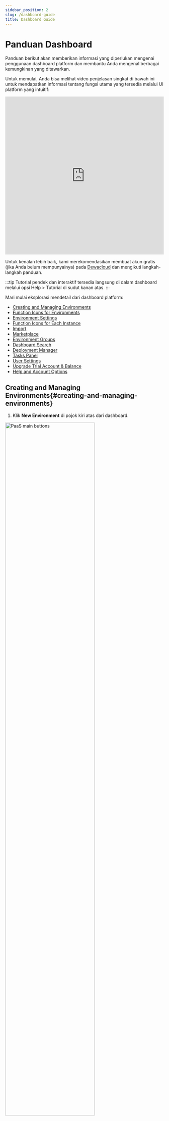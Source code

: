 ```yaml
---
sidebar_position: 2
slug: /dashboard-guide
title: Dashboard Guide
---
```


# Panduan Dashboard

Panduan berikut akan memberikan informasi yang diperlukan mengenai penggunaan dashboard platform dan membantu Anda mengenal berbagai kemungkinan yang ditawarkan.

Untuk memulai, Anda bisa melihat video penjelasan singkat di bawah ini untuk mendapatkan informasi tentang fungsi utama yang tersedia melalui UI platform yang intuitif:

<!-- ![Fleksibilitas Pengelolaan Aplikasi di Dewacloud](https://youtu.be/z4DuDtYkUJU?si=8vQdOz3aiqrHL9fJ) -->
<div className="video-responsive">
<iframe width="100%" height="500" src="https://www.youtube.com/embed/z4DuDtYkUJU?si=x75IZ-eCvpS1zgB0" title="YouTube video player" frameborder="0" allow="accelerometer; autoplay; clipboard-write; encrypted-media; gyroscope; picture-in-picture; web-share" referrerpolicy="strict-origin-when-cross-origin" allowfullscreen></iframe>
</div>

Untuk kenalan lebih baik, kami merekomendasikan membuat akun gratis (jika Anda belum mempunyainya) pada [Dewacloud](https://www.dewacloud.com/) dan mengikuti langkah-langkah panduan.

:::tip
Tutorial pendek dan interaktif tersedia langsung di dalam dashboard melalui opsi Help > Tutorial di sudut kanan atas.
:::

Mari mulai eksplorasi mendetail dari dashboard platform:

- [Creating and Managing Environments](#creating-and-managing-environments)
- [Function Icons for Environments](#function-icons-for-environments)
- [Environment Settings](#environment-settings)
- [Function Icons for Each Instance](#function-icons-for-each-instance)
- [Import](#import)
- [Marketplace](#marketplace)
- [Environment Groups](#environment-groups)
- [Dashboard Search](#dashboard-search)
- [Deployment Manager](#deployment-manager)
- [Tasks Panel](#tasks-panel)
- [User Settings](#user-settings)
- [Upgrade Trial Account & Balance](#upgrade-trial-account--balance)
- [Help and Account Options](#help-and-account-options)

## Creating and Managing Environments{#creating-and-managing-environments}

1. Klik **New Environment** di pojok kiri atas dari dashboard.

<img src="https://assets.dewacloud.com/dewacloud-docs/quickstart/dashboard-guide/01-paas-main-buttons.png" alt="PaaS main buttons" width="75%"/>

2. **Topology Wizard** akan terbuka, di mana Anda bisa sepenuhnya menyesuaikan pengaturan environment Anda.

Kemungkinan penuh dari jendela ini dijelaskan di artikel [Setting Up Environment](https://docs.dewacloud.com/docs/setting-up-environment/).

<img src="https://assets.dewacloud.com/dewacloud-docs/quickstart/dashboard-guide/02-env-topology-wizard.png" alt="environment topology wizard" width="100%"/>

Setelah menyelesaikan konfigurasi, ketik _Environment Name_ Anda, dan klik tombol **Create**.

3. Semua environment Anda akan tampil di panel tengah dari dashboard.

<img src="https://assets.dewacloud.com/dewacloud-docs/quickstart/dashboard-guide/03-environment-in-the-dashboard.png" alt="environment topology wizard" width="100%"/>

Anda dapat menemukan informasi berikut pada kolom:

- **Name** - mencakup nama (atau [alias](https://docs.dewacloud.com/docs/environment-aliases/) jika ditentukan) dari environment dan domennya. Dengan menggunakan ikon _arrow_ sebelum nama environment, Anda bisa memperluas daftar node yang ada di dalamnya.
- **Status** - menunjukkan status terkini dari environment Anda (_Running_, _Sleeping_, _Stopped_, _Creating_, _Launching_, _Stopping_, _Cloning_, _Redeploying_, _Exporting_, _Installing_, _Migrating_, _Deleting_).
- **Tags** - menampilkan _[Environment Groups](#environment-groups)_ dan [region](https://docs.dewacloud.com/docs/environment-regions/) dari environment ini, versi (_tags_) dari container, dan nama dari _project_ yang dideploy.
- **Usage** - menunjukkan beban saat ini (misal: penggunaan cloudlets dan ruang disk). Anda juga dapat menemukan tombol _**Billing History**_ ![billing history icon](https://assets.dewacloud.com/dewacloud-docs/quickstart/dashboard-guide/04-billing-history-icon.png) di sini, yang mengarah ke tab terpisah dengan [statistik pengeluaran Anda](https://docs.dewacloud.com/docs/monitoring-consumed-resources/#billing-history) pada environment saat ini.

## Function Icons for Environments{#function-icons-for-environments}

Arahkan kursor ke environment yang berjalan untuk melihat beberapa ikon untuk pengelolaannya: _Set Alias_, _Region_, _Open in Browser_, _Settings_, _Change Environment Topology_, _Clone Environment_, _Start/Stop_, _Delete Environment_, _Add/Edit Env Groups_.

<img src="https://assets.dewacloud.com/dewacloud-docs/quickstart/dashboard-guide/05-environment-icons.png" alt="environment icons" width="100%"/>

1. Gunakan ikon **Set Alias** ![set alias icon](https://assets.dewacloud.com/dewacloud-docs/quickstart/dashboard-guide/06-set-alias-icon.png) untuk memberikan [nama alternatif environment](https://www.virtuozzo.com/application-platform-docs/environment-aliases/) (domain tetap tidak berubah).

2. Klik ikon **Open in Browser** ![open in browser icon](https://assets.dewacloud.com/dewacloud-docs/quickstart/dashboard-guide/07-open-in-browser-icon.png) untuk membuka environment dalam tab baru di browser.

:::note
Opsi ini mungkin tidak tersedia jika environment Anda tidak termasuk server aplikasi dan layer load balancer.
:::

3. Klik pada **Settings** ![environment settings icon](https://assets.dewacloud.com/dewacloud-docs/quickstart/dashboard-guide/08-environment-settings-icon.png) untuk membuka tab terpisah dengan berbagai [configuration panels](#environment-settings), cek deskripsi rinci di bagian yang ditautkan.

4. Untuk **Change Environment Topology**, pilih opsi yang diperlukan ![change environment topology icon](https://assets.dewacloud.com/dewacloud-docs/quickstart/dashboard-guide/09-change-environment-topology-icon.png). Lakukan perubahan yang diperlukan dalam dialog _Topology Wizard_ yang muncul dan klik **Apply** untuk menyerahkannya.

5. Untuk **Clone Environment**, klik pada tombol ![clone environment icon](https://assets.dewacloud.com/dewacloud-docs/quickstart/dashboard-guide/10-clone-environment-icon.png) yang sesuai. Dalam bingkai yang terbuka, tentukan nama untuk environment baru dan klik **Clone**.

Informasi lebih lanjut:

- [Clone Environment](https://docs.dewacloud.com/docs/clone-environment/)
- [Application Lifecycle Management](https://docs.dewacloud.com/docs/application-lifecycle/)

6. Untuk mengubah status environment, gunakan tombol **Start** ![start environment icon](https://assets.dewacloud.com/dewacloud-docs/quickstart/dashboard-guide/11-start-environment-icon.png) dan **Stop** ![stop environment icon](https://assets.dewacloud.com/dewacloud-docs/quickstart/dashboard-guide/12-stop-environment-icon.png).

:::note
Saat environment dihentikan, hanya tombol Settings, Clone Environment, Start, dan Delete Environment yang tersedia untuknya. Juga, tab Setting untuk environment tersebut hanya akan berisi empat opsi aktif: Collaboration, Change Owner, Migration, dan Info.

<img src="https://assets.dewacloud.com/dewacloud-docs/quickstart/dashboard-guide/13-stopped-environment-settings.png" alt="stopped environment settings" width="40%"/>

:::

7. Untuk **Delete Environment**, klik ikon ![delete environment icon](https://assets.dewacloud.com/dewacloud-docs/quickstart/dashboard-guide/14-delete-environment-icon.png) berikut dan konfirmasikan tindakan dengan memasukkan kata sandi Anda.

8. Arahkan kursor ke kolom _**Tags**_ untuk mengelola [grup dari environment ini](https://www.virtuozzo.com/application-platform-docs/#environment-groups) dengan tombol **Add/Edit Env Group** (![add env group icon](https://assets.dewacloud.com/dewacloud-docs/quickstart/dashboard-guide/15-add-env-group-icon.png) atau ![edit env groups icon](https://assets.dewacloud.com/dewacloud-docs/quickstart/dashboard-guide/16-edit-env-groups-icon.png) masing-masing).

Untuk platform dengan beberapa [regions](https://docs.dewacloud.com/docs/environment-regions/), setiap environment memiliki ikon region khusus di kolom **Tags**. Ini memungkinkan Anda memisahkan instance yang dihosting di server perangkat keras yang berbeda secara visual, dan dengan mengkliknya, hanya menampilkan environment di region yang sesuai.

## Environment Settings{#environment-settings}

Terdapat dua belas opsi di tab environment _**Settings**_: _Custom Domains_, _Custom SSL_, _SSH Access_, _Endpoints_, _Firewall_, _Load Alerts_, _Auto Horizontal Scaling_, _Collaboration_, _Change Owner_, _Migration_, _Export_, dan _Info_.

1. Pilih **Custom Domains** untuk mengakses subopsi berikut: _Domain Binding_ dan _Swap Domains_.

<img src="https://assets.dewacloud.com/dewacloud-docs/quickstart/dashboard-guide/17-custom-domains-settings.png" alt="custom domains settings" width="100%"/>

Informasi lebih lanjut:

- [Custom Domain Name](https://docs.dewacloud.com/docs/custom-domains/)
- [Swap Domains](https://docs.dewacloud.com/docs/swap-domains/)
- [Application Lifecycle Management](https://docs.dewacloud.com/docs/application-lifecycle/)

2. Pilih opsi **Custom SSL** dan unggah file yang diperlukan untuk menerapkan sertifikat SSL kustom Anda.

**Catatan:** Fitur ini hanya dapat dikonfigurasi untuk server aplikasi dan load balancer yang telah tersertifikasi dengan [public IP](https://docs.dewacloud.com/docs/public-ip/) yang terpasang.

<img src="https://assets.dewacloud.com/dewacloud-docs/quickstart/dashboard-guide/18-custom-ssl-settings.png" alt="custom ssl settings" width="100%"/>

Informasi lebih lanjut:

- [Self-Signed Custom SSL](https://docs.dewacloud.com/docs/self-signed-ssl/)
- [Custom SSL](https://docs.dewacloud.com/docs/custom-ssl/)

3. Dalam bagian **SSH Access**, Anda dapat melihat tab **Public Keys**, **SSH Connection**, dan **SFTP / Direct SSH Access**. Yang pertama memungkinkan pengelolaan [public SSH keys](https://www.virtuozzo.com/application-platform-docs/ssh-add-key/). Yang kedua menunjukkan cara mengakses environment Anda (baik melalui _SSH Gate_ atau _Web SSH_). Yang ketiga menyediakan rincian tentang koneksi melalui protokol SFTP/FISH.

<img src="https://assets.dewacloud.com/dewacloud-docs/quickstart/dashboard-guide/19-ssh-access-settings.png" alt="ssh access settings" width="100%"/>

Informasi lebih lanjut:

- [SSH Gate](https://docs.dewacloud.com/docs/ssh-gate/)
- [Add SSH Key](https://docs.dewacloud.com/docs/ssh-add-key/)
- [SSH Access via Web Browser](https://docs.dewacloud.com/docs/web-ssh-client/)
- [SSH Access via Local Client](https://docs.dewacloud.com/docs/ssh-gate-access/)
- [SSH Protocols](https://docs.dewacloud.com/docs/ssh-protocols/)

4. Di dalam bagian **Endpoints**, Anda dapat mengelola pemetaan port TCP/UDP dari container Anda untuk memastikan kolaborasi mereka dengan sumber daya eksternal melalui koneksi langsung.

<img src="https://assets.dewacloud.com/dewacloud-docs/quickstart/dashboard-guide/20-endpoints-settings.png" alt="endpoints settings" width="100%"/>

Informasi lebih lanjut: [Endpoints](https://www.virtuozzo.com/application-platform-docs/endpoints/)

5. Bagian **Firewall** memungkinkan pengaturan **Inbound** dan **Outbound Rules** untuk mengelola akses ke container Anda. Aturan ini memungkinkan Anda untuk secara eksplisit mendefinisikan koneksi mana yang harus diterima dan mana yang diblokir.

<img src="https://assets.dewacloud.com/dewacloud-docs/quickstart/dashboard-guide/21-firewall-settings.png" alt="firewall settings" width="100%"/>

Informasi lebih lanjut: [Container Firewall](https://www.virtuozzo.com/application-platform-docs/container-firewall/)

6. Gunakan **Load Alerts** untuk mengatur pemicu baru (atau sesuaikan yang default) untuk menerima pemberitahuan email yang sesuai jika penggunaan sumber daya yang ditentukan melebihi batas yang ditetapkan.

<img src="https://assets.dewacloud.com/dewacloud-docs/quickstart/dashboard-guide/22-load-alerts-settings.png" alt="load alerts settings" width="100%"/>

Tab **History** mencantumkan semua peringatan yang dipicu dalam environment dengan rinciannya.

Informasi lebih lanjut: [Load Alerts](https://www.virtuozzo.com/application-platform-docs/load-alerts/)

7. Dengan opsi **Auto Horizontal Scaling**, Anda dapat mengkonfigurasi pemicu untuk mengendalikan jumlah container dalam sebuah layer (kecuali node build _Maven_). Kondisi scaling dapat ditentukan berdasarkan konsumsi _CPU_, _Memory_, _Network_, _Disk I/O_, dan _Disk IOPS_.

<img src="https://assets.dewacloud.com/dewacloud-docs/quickstart/dashboard-guide/23-auto-horizontal-scaling-settings.png" alt="auto horizontal scaling settings" width="100%"/>

Beralih ke tab History untuk melihat daftar semua operasi scaling yang dilakukan oleh platform karena pemicu yang dikonfigurasikan.

Informasi lebih lanjut: [Automatic Horizontal Scaling](https://docs.dewacloud.com/docs/automatic-horizontal-scaling/)

8. Dalam bagian **Collaboration**, Anda dapat melihat dan mengelola daftar akun yang memiliki akses ke environment saat ini.

<img src="https://assets.dewacloud.com/dewacloud-docs/quickstart/dashboard-guide/24-collaboration-settings.png" alt="collaboration settings" width="70%"/>

Jika Anda perlu memberikan akses kepada pengguna lain, klik **Add** dan isi bidang _Email_. Untuk memberikan izin _Change Topology / SSH Access_, centang opsi yang sesuai. Klik **Save** untuk menerapkan perubahan.

Informasi lebih lanjut: [Account Collaboration](https://www.virtuozzo.com/application-platform-docs/account-collaboration/)

9. Klik **Change Owner** untuk mentransfer environment ke akun pengguna lain di dalam batasan platform tunggal.

<img src="https://assets.dewacloud.com/dewacloud-docs/quickstart/dashboard-guide/25-change-owner-settings.png" alt="change owner settings" width="100%"/>

Informasi lebih lanjut: [Environment Transferring](https://docs.dewacloud.com/docs/environment-transferring/)

10. Pilih **Migration** untuk memindahkan environment Anda ke perangkat keras lain ([region](https://docs.dewacloud.com/docs/environment-regions/)).

<img src="https://assets.dewacloud.com/dewacloud-docs/quickstart/dashboard-guide/26-migration-settings.png" alt="migration settings" width="100%"/>

**Catatan:** Ketersediaan opsi ini, serta akses ke setiap region environment tertentu, tergantung pada pengaturan penyedia hosting Anda.

Informasi lebih lanjut: [Environment Migration between Regions](https://docs.dewacloud.com/docs/environment-regions-migration/)

11. Pilih **Export** untuk mengemas semua pengaturan dan data environment Anda ke dalam satu file yang dapat diunduh. Selanjutnya, file ini dapat dipulihkan di platform penyedia hosting lain, menciptakan salinan environment yang identik.

<img src="https://assets.dewacloud.com/dewacloud-docs/quickstart/dashboard-guide/27-export-settings.png" alt="export settings" width="100%"/>

**Catatan:** Saat ini, container berbasis _Windows_, _Storage_, _Elastic VPS_, _Maven_, dan _Docker_ diekspor tanpa data di dalamnya. Dalam kasus seperti itu, Anda perlu mentransfer file dan konfigurasi yang diperlukan secara manual.

Informasi lebih lanjut:

- [Environment Export](https://docs.dewacloud.com/docs/environment-export/)
- [Environment Import](https://docs.dewacloud.com/docs/environment-import/)

12. Beralih ke bagian **Info** untuk melihat informasi tambahan tentang _Domain_ environment, _Owner_ dan _Creator_ (dapat berbeda karena fitur [account collaboration](https://www.virtuozzo.com/application-platform-docs/account-collaboration/)),
_[Region](https://docs.dewacloud.com/docs/environment-regions/)_, dan _Creation Date_.

<img src="https://assets.dewacloud.com/dewacloud-docs/quickstart/dashboard-guide/28-info-settings.png" alt="info settings" width="100%"/>

Itulah semua pengaturan environment.

## Function Icons for Each Instance{#function-icons-for-each-instance}

Klik pada environment di dashboard untuk melihat daftar [layers](https://docs.dewacloud.com/docs/concept-and-terminology/#layer) (load balancers, application servers, databases, dll.). Anda dapat lebih lanjut memperluas kelompok node ini untuk melihat dan mengelola container terpisah, konteks yang terdeploy, dan IP alamat yang terlampir.

Arahkan kursor ke layer atau container tertentu untuk melihat ikon pop-up dengan fungsi berbeda.

<img src="https://assets.dewacloud.com/dewacloud-docs/quickstart/dashboard-guide/29-node-icons.png" alt="node icons" width="100%"/>

Gunakan opsi ini untuk melakukan tindakan berikut:

- Klik tombol **Set Alias** untuk mengkonfigurasi [nama alternatif](https://docs.dewacloud.com/docs/environment-aliases/) untuk layer/node Anda (misalnya, untuk mendefinisikan primary dan secondary server dalam cluster DB).
- Gunakan **Open in Browser** untuk mengakses node dari layer dalam tab baru di browser (dapat tersembunyi untuk beberapa stacks, misal: _Shared Storage_ atau node build _Maven_).
- Pilih opsi **Restart Node(s)** untuk me-restart layanan yang sesuai di dalam container tertentu atau semua container dari layer.
- Pilih opsi **Config** untuk membuka [configuration file manager](https://docs.dewacloud.com/docs/configuration-file-manager/) yang dapat menyesuaikan node dengan [mounting data](https://docs.dewacloud.com/docs/mount-points/), membuat/mengunggah file baru, dan memodifikasi/menghapus yang sudah ada.
- Pilih opsi **Log** untuk melihat log file untuk node dari layer. Daftar [log file](https://docs.dewacloud.com/docs/log-files/) berbeda berdasarkan instance yang dipilih.
- Klik tombol **Statistics** untuk [melacak data](https://docs.dewacloud.com/docs/statistics-monitoring/) pada konsumsi CPU, RAM, Network, ruang Disk, dan IOPS untuk node terpisah atau satu set node secara real-time.
- Pilih opsi **Web SSH** untuk terhubung ke [container melalui SSH](https://docs.dewacloud.com/docs/web-ssh-client/) protokol langsung di browser.
- Gunakan opsi **Redeploy Container(s)** untuk [memperbarui node](https://docs.dewacloud.com/docs/container-redeploy/) ke tag (versi) yang diinginkan.
- Beberapa node dapat memiliki opsi tambahan, seperti **Add-Ons** (untuk menginstal modul pluggable) atau **Remote Desktop** (untuk [mengelola seluruh node berbasis Windows](https://docs.dewacloud.com/docs/win-rdp-access/)).
- Daftar **Additionally** memungkinkan Anda mengonfigurasi [pengaturan container](https://docs.dewacloud.com/docs/container-configuration/) (_Variables_, _Links_, _Volumes_, _CMD / Entry Point_), melihat rincian _SFTP / Direct SSH Access_, dan mengakses fungsionalitas _Scaling Nodes_. Juga, tergantung pada node, itu bisa berisi opsi lain (misalnya, _Reset Password_ atau _Admin Panel Login_).

## Import{#import}

Di sebelah opsi **New Environment**, Anda dapat menemukan tombol **Import**. Ini memproses file _**.json**_, _**.jps**_, _**.cs**_, _**.yml**_, atau _**.yaml**_ yang diunggah untuk membuat baru atau memodifikasi environment yang sudah ada sesuai dengan pengaturan yang diberikan.

<img src="https://assets.dewacloud.com/dewacloud-docs/quickstart/dashboard-guide/30-paas-main-buttons.png" alt="PaaS main buttons" width="70%"/>



:::tip
Secara khusus, fitur ini dapat digunakan untuk membuat salinan environment dari instalasi PaaS lain (dengan mengekspornya pada satu platform dan mengimpornya di yang lain).
:::

Dalam bingkai **Import** yang terbuka, Anda akan melihat tiga tab berikut (dan tautan _[Examples](https://github.com/jelastic-jps)_ ke Koleksi JPS dengan berbagai solusi siap pakai):

- _**Local File**_ - pilih file yang disimpan secara lokal (melalui tombol **Browse**), yang harus diunggah dan dieksekusi pada platform
- _**URL**_ - berikan tautan langsung ke file manifest yang diperlukan
- _**JPS**_ - editor bawaan JSON/YAML dapat digunakan untuk memasukkan dan mengedit kode Anda sebelum deployment (atau bahkan menulis paket Anda dari awal)

<img src="https://assets.dewacloud.com/dewacloud-docs/quickstart/dashboard-guide/31-import-dialog-window.png" alt="import dialog window" width="100%"/>

Untuk ikhtisar terperinci, periksa dokumen [Environment Import](https://docs.dewacloud.com/docs/environment-import/).

## Marketplace{#marketplace}

Setelah mengklik opsi **Marketplace** terakhir di bagian atas dashboard, Anda akan mengakses jendela terpisah dengan daftar solusi yang sudah dikemas untuk instalasi otomatis.

<img src="https://assets.dewacloud.com/dewacloud-docs/quickstart/dashboard-guide/30-paas-main-buttons.png" alt="PaaS main buttons" width="70%"/>

Paket ini dibagi menjadi dua kelompok: _**Applications**_ untuk membuat environment baru dan _**Add-Ons**_ untuk menyesuaikan yang sudah ada. Anda dapat mencari solusi yang diperlukan menggunakan bidang yang sesuai di sudut kiri atas atau daftar terurut di menu sisi kiri.

<img src="https://assets.dewacloud.com/dewacloud-docs/quickstart/dashboard-guide/33-marketplace-dialog-window.png" alt="marketplace dialog window" width="100%"/>

Setelah Anda menemukan paket yang diinginkan, klik **Install** untuk itu, dan ikuti langkah-langkah dalam bingkai instalasi yang muncul.

Periksa artikel [Marketplace](https://www.virtuozzo.com/application-platform-docs/marketplace/) yang sesuai untuk ikhtisar rinci.

## Environment Groups{#environment-groups}

Platform ini menyediakan kemungkinan untuk membuat **[Environment Groups](https://docs.dewacloud.com/docs/environment-groups/)**, yang membantu mengkategorikan environment Anda. Misalnya, administrasi beberapa proyek menjadi lebih sederhana ketika masing-masing diorganisasi ke dalam grup environment khusus. Jika perlu, Anda dapat menerapkan pembagian lebih lanjut dengan membuat subgroup, misalnya _development/testing/production_, _servers/databases/storages_, dll.

<img src="https://assets.dewacloud.com/dewacloud-docs/quickstart/dashboard-guide/34-environment-groups.png" alt="environment groups" width="50%"/>


:::tip
Biasanya, environment pada akun yang sama dapat diakses satu sama lain melalui jaringan internal platform. Namun, jika diperlukan, Anda dapat mengaktifkan isolasi jaringan untuk grup guna memastikan bahwa environment di dalam tidak dapat diakses dari luar (jaringan internal saja).
:::

Informasi lebih lanjut:

- [Group Creation](https://docs.dewacloud.com/docs/environment-groups-creation/)
- [Navigation Across Groups](https://docs.dewacloud.com/docs/environment-groups-navigation/)
- [Group Management](https://docs.dewacloud.com/docs/environment-groups-management/)

## Dashboard Search{#dashboard-search}

Platform ini menyediakan fungsi pencarian bawaan di dalam dashboard. Fungsi utama sangat sederhana - akses formulir _Search_ di sudut kanan atas (atau gunakan pintasan **Ctrl+F** / **Cmd+F**), ketikkan istilah pencarian, dan tekan **Enter**. Misalnya, Anda dapat menemukan container berdasarkan IP/ID-nya; mencari proyek/environment tertentu yang diterapkan; menemukan dan menerapkan aplikasi dari [platform Marketplace](https://www.virtuozzo.com/application-platform-docs/marketplace/).

<img src="https://assets.dewacloud.com/dewacloud-docs/quickstart/dashboard-guide/35-dashboard-search.png" alt="dashboard search" width="60%"/>

Mesin pencarian yang diimplementasikan dapat dipersonalisasikan untuk memenuhi kebutuhan spesifik Anda dan memberikan hasil paling akurat untuk permintaan Anda. Di antara opsi utama:

- _karakter khusus_ untuk ekspresi pencarian (misal: awalan “_**-**_” untuk mengecualikan istilah atau _"*****"_ wildcard)
- _sumber pencarian_ (baik seluruh akun atau [grup environment](https://docs.dewacloud.com/docs/environment-groups/) saat ini)
- _filter kategori_ untuk mencari di antara entitas yang dipilih (misal: mengecualikan paket Marketplace atau mencari hanya untuk IP)

Detail tambahan dapat ditemukan di petunjuk _help_ untuk formulir pencarian (dilingkari dalam gambar di atas).

## Deployment Manager{#deployment-manager}

**Deployment Manager** terletak di bagian bawah dashboard. Ini menyimpan aplikasi untuk mengotomatisasi deployment mereka ke environment Anda. Ada dua subbagian di dalam tab:

- _**[Archive](https://docs.dewacloud.com/docs/deployment-manager/#application-archives)**_ - menyimpan paket aplikasi itu sendiri, **Upload** dari mesin lokal Anda (_Local File_) atau melalui tautan eksternal (_URL_)
- _**[Git / SVN](https://docs.dewacloud.com/docs/deployment-manager/#git--svn-projects)**_ - menyimpan kredensial akses ke proyek Anda di repositori Git / SVN jarak jauh; klik tombol **Add Repo** dan tentukan detail yang diperlukan

Setelah paket Anda ditambahkan ke Deployment Manager, paket itu dapat [deploy secara otomatis](https://docs.dewacloud.com/docs/deployment-guide/) ke environment yang diperlukan dengan mengikuti panduan yang ditautkan.

:::note
Jenis deployment VCS untuk server aplikasi Java dilakukan dengan bantuan node build Maven, proses deployment .NET untuk server aplikasi IIS berbasis Windows berbeda dari aliran standar.
:::

## Tasks Panel{#tasks-panel}

Panel **Tasks** ditempatkan di bagian bawah dashboard dan berisi data hidup dan historis tentang tugas yang dilakukan atau telah dilakukan oleh platform.

<img src="https://assets.dewacloud.com/dewacloud-docs/quickstart/dashboard-guide/36-dashboard-tasks-panel.png" alt="dashboard tasks panel" width="100%"/>

Data berikut disediakan untuk setiap catatan:

- **Status** - menunjukkan status dari operasi: titik _spinner_ (sedang berlangsung), _green_ (sukses) atau _red_ (error)
:::tip
Jika seorang kolaborator bekerja di akun, ikon untuk tindakan yang sesuai akan disesuaikan secara otomatis untuk mempermudah analisis tugas. Arahkan kursor ke ikon khusus seperti itu untuk melihat alamat email akun yang bersangkutan.
<img src="https://assets.dewacloud.com/dewacloud-docs/quickstart/dashboard-guide/37-collaborator-actions-in-tasks-panel.png" alt="search active log in tasks panel" width="100%"/>
:::

- **Time** - menunjukkan waktu mulai dari operasi yang bersangkutan dengan catatan terbaru ditampilkan di bagian atas tab (selain itu, semua tugas dikelompokkan berdasarkan hari)
- **Environment** - menampilkan nama environment di mana tindakan dilakukan (atau dash “**-**” jika tidak ada target environment)
- **Task** - memberikan deskripsi operasi atau error
:::tip
Anda dapat memperluas tugas untuk melihat parameter tindakan dan respons server (setelah selesai). Konten dari bagian ini dapat dengan mudah disalin dengan tombol yang sesuai yang muncul saat mengarahkan kursor. Error terbaru dapat dilaporkan langsung ke Tim Dukungan menggunakan ikon khusus di sebelah operasi yang gagal.
<img src="https://assets.dewacloud.com/dewacloud-docs/quickstart/dashboard-guide/38-send-error-report-via-tasks-panel.png" alt="search active log in tasks panel" width="100%"/>
:::

- **Duration** - menunjukkan waktu eksekusi untuk tugas (ditampilkan setelah selesai)

Jika Anda perlu melihat daftar lengkap dari tindakan yang dilakukan pada akun (misalnya, tidak hanya yang terbaru), beralih ke tab _**Active Log**_ (ikon kaca pembesar). Di sini, Anda disediakan dengan opsi pencarian dan filter lanjutan untuk dengan cepat menemukan tugas yang diperlukan:

- **search** dilakukan dengan parameter dan respons server (misalnya, data setelah memperluas operasi) bukan deskripsi tindakan
- Anda dapat mengatur **date range** sebagai _1/6/24 hour(s)_ terakhir, _current/previous week_, _current month_, atau menyediakan periode _custom_ Anda
- centang **Errors only** untuk menyembunyikan semua operasi yang berhasil dieksekusi

<img src="https://assets.dewacloud.com/dewacloud-docs/quickstart/dashboard-guide/39-search-active-log-in-tasks-panel.png" alt="search active log in tasks panel" width="100%"/>

Menggunakan panel **Tasks**, Anda dapat selalu melacak aktivitas di akun Anda, serta memecahkan masalah.

## User Settings{#user-settings}

Klik tombol **Settings** di sudut kanan atas dashboard untuk mengakses konfigurasi _**User Settings**_.

<img src="https://assets.dewacloud.com/dewacloud-docs/quickstart/dashboard-guide/40-user-settings-button.png" alt="user settings button" width="60%"/>


Di sini, Anda dapat menemukan bagian berikut: _Account_, _Access Tokens_, _SSH Keys / SSH Access_, dan _Collaboration_.

1. Bagian _**Account**_ memungkinkan pengaturan [two-factor authentication](https://docs.dewacloud.com/docs/two-factor-authentication/) untuk akun Anda, serta mengubah kata sandi.

<img src="https://assets.dewacloud.com/dewacloud-docs/quickstart/dashboard-guide/41-account-user-settings.png" alt="account user settings" width="100%"/>

2. Di dalam tab _**Access Tokens**_, Anda dapat mengonfigurasi [personal access tokens](https://docs.dewacloud.com/docs/personal-access-tokens/) untuk akun Anda.

<img src="https://assets.dewacloud.com/dewacloud-docs/quickstart/dashboard-guide/42-access-tokens-user-settings.png" alt="access tokens user settings" width="100%"/>

3. Poin _**SSH Keys**_ dan _**SSH Access**_ membuka bagian dengan empat sub-tab:

- **Public Keys** - menyimpan [public keys](https://docs.dewacloud.com/docs/ssh-add-key/) yang ditambahkan ke platform (diperlukan untuk akses jarak jauh melalui klien SSH lokal)
- **Private Keys** - mencantumkan [private keys](https://docs.dewacloud.com/docs/git-ssh/#add-private-ssh-key-to-platform-account) yang ditambahkan ke platform (diperlukan untuk akses ke repositori Git pribadi Anda melalui SSH)
- **SSH Connection** - menunjukkan langkah yang diperlukan untuk terhubung ke akun Anda melalui _[SSH Gate](https://docs.dewacloud.com/docs/ssh-gate-access/)_ dan memungkinkan akses ke node tertentu langsung di browser menggunakan _[Web SSH](https://docs.dewacloud.com/docs/web-ssh-client/)_
- **SFTP / Direct SSH Access** - menampilkan data koneksi untuk [protokol SFTP/FISH](https://docs.dewacloud.com/docs/ssh-protocols/)

<img src="https://assets.dewacloud.com/dewacloud-docs/quickstart/dashboard-guide/43-ssh-keys-user-settings.png" alt="ssh keys user settings" width="100%"/>

4. Bagian _**Collaboration**_ terdiri dari dua opsi - **Shared by Me** dan **Shared with Me**. Yang pertama memungkinkan untuk berbagi environment Anda dengan pengguna lain di platform, sementara yang kedua mencantumkan kolaborasi di mana Anda adalah bagian dari.

<img src="https://assets.dewacloud.com/dewacloud-docs/quickstart/dashboard-guide/44-collaboration-user-settings.png" alt="collaboration user settings" width="100%"/>

Untuk ikhtisar terperinci tentang fitur [Account Collaboration](https://docs.dewacloud.com/docs/account-collaboration/), rujuk ke panduan yang ditautkan.

## Upgrade Trial Account & Balance{#upgrade-trial-account--balance}

Tergantung pada [jenis akun](https://www.virtuozzo.com/application-platform-docs/account-types/) (trial atau billing), baik bagian **Upgrade Account** atau **Balance** ditampilkan di bagian atas panel dashboard.

1. Jenis default untuk akun adalah _trial_, yang menyediakan periode hosting gratis (dibatasi oleh waktu atau uang bonus). Namun, biasanya dibatasi oleh jumlah sumber daya yang disediakan, environment/node yang diizinkan, dll.

<img src="https://assets.dewacloud.com/dewacloud-docs/quickstart/dashboard-guide/45-upgrade-trial-account.png" alt="upgrade trial account" width="100%"/>

Perluas menu tarik-turun **Upgrade Account** untuk melihat opsi berikut:

- Gunakan tombol **Upgrade Account** untuk mendapatkan [akun yang sepenuhnya fungsional tanpa batasan](https://docs.dewacloud.com/docs/account-types/#billing).
- Opsi **Learn about Trial Limitations** membuka tab _[Account Limits](https://docs.dewacloud.com/docs/quotas-system/)_ yang sesuai di dalam bingkai _Quotas & Pricing_.
- Klik pada **Learn about Pricing** untuk dialihkan ke halaman dokumentasi dengan informasi tentang [model penetapan harga](https://docs.dewacloud.com/docs/pricing-model/).
- Pilih opsi **See statistics on recent resource usage** untuk membuka [sejarah penagihan](https://docs.dewacloud.com/docs/monitoring-consumed-resources/#billing-history) akun.

2. Akun _Billing_ tidak memiliki batasan apa pun tetapi dibebankan sesuai dengan harga penyedia hosting.

<img src="https://assets.dewacloud.com/dewacloud-docs/quickstart/dashboard-guide/46-account-balance.png" alt="account balance" width="50%"/>

Klik tombol **Balance** untuk memperluas daftar opsi berikut:

- Klik pada **Refill Balance** untuk [mengirimkan pembayaran](https://docs.dewacloud.com/docs/upgrade-refill-account/).
- Klik pada item **Quotas & Pricing** untuk melihat bingkai [informasi](https://docs.dewacloud.com/docs/resource-consumption/#how-much-do-resources-cost) dengan satu set tab tentang platform _Regions_ (jika beberapa tersedia), _Pricing_, dan _Account Limits_.
- **Billing History** menunjukkan [pengeluaran akun](https://docs.dewacloud.com/docs/monitoring-consumed-resources/#billing-history) untuk periode yang ditentukan.
- Klik opsi **View Invoices** untuk pergi ke panel sistem penagihan eksternal dengan faktur akun, pesanan, pembayaran, dll.

## Help and Account Options{#help-and-account-options}

Dua bagian terakhir dari dashboard adalah **Help** dan **Account** (alamat email).

1. Menu tarik-turun _**Help**_ memberikan akses ke beberapa tautan berguna:

- **Contact Support** mengarahkan ke halaman dukungan pelanggan platform (berdasarkan pengaturan penyedia hosting, itu bisa tersedia hanya untuk pengguna penagihan)
- **Go to Community** adalah tautan ke komunitas online PaaS di [Stackoverflow](https://stackoverflow.com/search?tab=newest&q=jelastic)
- **Documentation** mengarahkan ke [Platform Devs Documentation](https://docs.dewacloud.com/docs/)
- **API** membuka [Platform API Documentation](https://www.virtuozzo.com/application-platform-api-docs/)
- **CLI** mengarahkan ke [Platform Command-Line Interface Overview](https://docs.dewacloud.com/docs/cli/)
- **Video** menunjuk ke [Platform YouTube Channel](https://www.youtube.com/user/JelasticCloud)
- **Tutorial** memulai panduan pendek dan interaktif, yang menjelaskan dasar-dasar bekerja dengan platform
- **How do I..?** menunjukkan daftar dokumen yang relevan dengan permintaan Anda

<img src="https://assets.dewacloud.com/dewacloud-docs/quickstart/dashboard-guide/47-account-help-menu.png" alt="account help menu" width="30%"/>

2. Dalam daftar drop-down _**Account**_ (alamat email), opsi berikut tersedia:

- **Settings** mengarahkan Anda ke bagian _[User Settings](#user-settings)_
- **Change Password** membuka kotak dialog dengan nama yang sama, di mana Anda perlu mengisi kolom yang diperlukan (_Current Password_, _New Password_, dan _Confirm Password_)
- **Language** memungkinkan mengubah lokalisasi antarmuka dashboard (jika tersedia)
- **Sign out** untuk keluar dari akun saat ini

<img src="https://assets.dewacloud.com/dewacloud-docs/quickstart/dashboard-guide/48-general-account-actions.png" alt="general account actions" width="30%"/>

Sekarang, Anda tahu semua kemungkinan dasar dashboard dan semoga tidak akan kesulitan untuk bekerja dengannya. Jika Anda masih memiliki pertanyaan tambahan, silakan hubungi Tim Dukungan dari penyedia hosting Anda atau hubungi para ahli teknis kami di [Stackoverflow](https://stackoverflow.com/questions/tagged/jelastic).

## Baca Juga{#whats-next}

- [Getting Started](https://docs.dewacloud.com/docs/getting-started/)
- [Basics & Terminology](https://docs.dewacloud.com/docs/concept-and-terminology/)
- [Setting Up Environment](https://docs.dewacloud.com/docs/setting-up-environment/)
- [Software Stack Versions](https://docs.dewacloud.com/docs/software-stacks-versions/)
- [What is PaaS & CaaS](https://www.virtuozzo.com/company/blog/what-is-paas-platform-as-a-service-types-explained/)